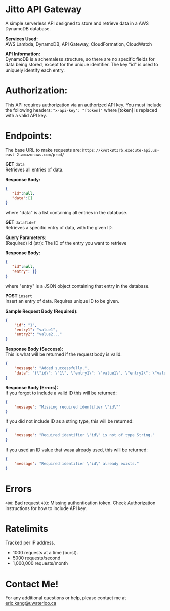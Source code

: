 # Jitto API Gateway

A simple serverless API designed to store and retrieve data in a AWS DynamoDB database.

__Services Used:__  
AWS Lambda, DynamoDB, API Gateway, CloudFormation, CloudWatch

**__API Information:__**  
DynamoDB is a schemaless structure, so there are no specific fields for data being stored, except for the unique identifier. The key "id" is used to uniquely identify each entry.

# Authorization:  
This API requires authorization via an authorized API key. You must include the following headers:
`"x-api-key": "[token]"`
where [token] is replaced with a valid API key.

# Endpoints:  
The base URL to make requests are:
`https://kvotk8t3rb.execute-api.us-east-2.amazonaws.com/prod/`

**GET** `data`  
Retrieves all entries of data.

__Response Body:__  
```json
{
   "id":null,
   "data":[]
}
```
where "data" is a list containing all entries in the database.

**GET** `data?id=?`  
Retrieves a specific entry of data, with the given ID.

__Query Parameters:__  
(Required) id (str): The ID of the entry you want to retrieve

__Response Body:__  
```json
{
   "id":null,
   "entry": {}
}
```
where "entry" is a JSON object containing that entry in the database.

**POST** `insert`  
Insert an entry of data. Requires unique ID to be given.

__Sample Request Body (Required):__  
```json
{
    "id": "1",
    "entry1": "value1",
    "entry2": "value2..."
}
```

__Response Body (Success):__  
This is what will be returned if the request body is valid.
```json
{
    "message": "Added successfully.",
    "data": "{\"id\": \"1\", \"entry1\": \"value1\", \"entry2\": \"value2...\"}"
}
```

__Response Body (Errors):__  
If you forgot to include a valid ID this will be returned:
```json
{
    "message": "Missing required identifier \"id\""
}
```

If you did not include ID as a string type, this will be returned:
```json
{
    "message": "Required identifier \"id\" is not of type String."
}
```

If you used an ID value that wasa already used, this will be returned:
```json
{
    "message": "Required identifier \"id\" already exists."
}
```

# Errors  
`400`: Bad request
`403`: Missing authentication token. Check Authorization instructions for how to include API key.

# Ratelimits  
Tracked per IP address.

- 1000 requests at a time (burst).
- 5000 requests/second
- 1,000,000 requests/month

# Contact Me!
For any additional questions or help, please contact me at eric.kang@uwaterloo.ca